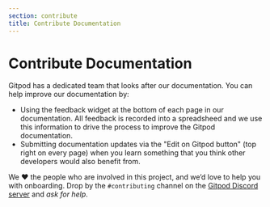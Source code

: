 ```yaml
---
section: contribute
title: Contribute Documentation
---
```


<script context="module">
  export const prerender = true;
</script>

# Contribute Documentation

Gitpod has a dedicated team that looks after our documentation. You can help improve our documentation by:

- Using the feedback widget at the bottom of each page in our documentation. All feedback is recorded into a spreadsheed and we use this information to drive the process to improve the Gitpod documentation.
- Submitting documentation updates via the "Edit on Gitpod button" (top right on every page) when you learn something that you think other developers would also benefit from.

We ❤ the people who are involved in this project, and we’d love to help you with onboarding. Drop by the `#contributing` channel on the [Gitpod Discord server](https://www.gitpod.io/cla) and _ask for help_.
